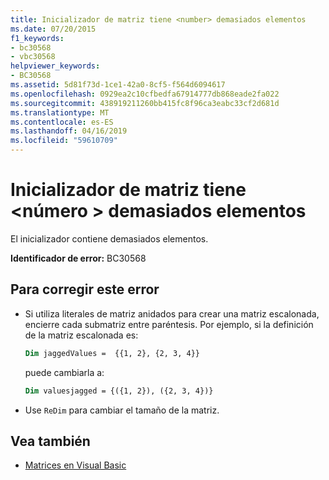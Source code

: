 ```yaml
---
title: Inicializador de matriz tiene <number> demasiados elementos
ms.date: 07/20/2015
f1_keywords:
- bc30568
- vbc30568
helpviewer_keywords:
- BC30568
ms.assetid: 5d81f73d-1ce1-42a0-8cf5-f564d6094617
ms.openlocfilehash: 0929ea2c10cfbedfa67914777db868eade2fa022
ms.sourcegitcommit: 438919211260bb415fc8f96ca3eabc33cf2d681d
ms.translationtype: MT
ms.contentlocale: es-ES
ms.lasthandoff: 04/16/2019
ms.locfileid: "59610709"
---
```

# <a name="array-initializer-has-number-too-many-elements"></a>Inicializador de matriz tiene \<número > demasiados elementos

El inicializador contiene demasiados elementos.

**Identificador de error:** BC30568

## <a name="to-correct-this-error"></a>Para corregir este error

- Si utiliza literales de matriz anidados para crear una matriz escalonada, encierre cada submatriz entre paréntesis. Por ejemplo, si la definición de la matriz escalonada es:

  ```vb
  Dim jaggedValues =  {{1, 2}, {2, 3, 4}}
  ```

  puede cambiarla a:

  ```vb
  Dim valuesjagged = {({1, 2}), ({2, 3, 4})}
  ```

- Use `ReDim` para cambiar el tamaño de la matriz.

## <a name="see-also"></a>Vea también

- [Matrices en Visual Basic](~/docs/visual-basic/programming-guide/language-features/arrays/index.md)

